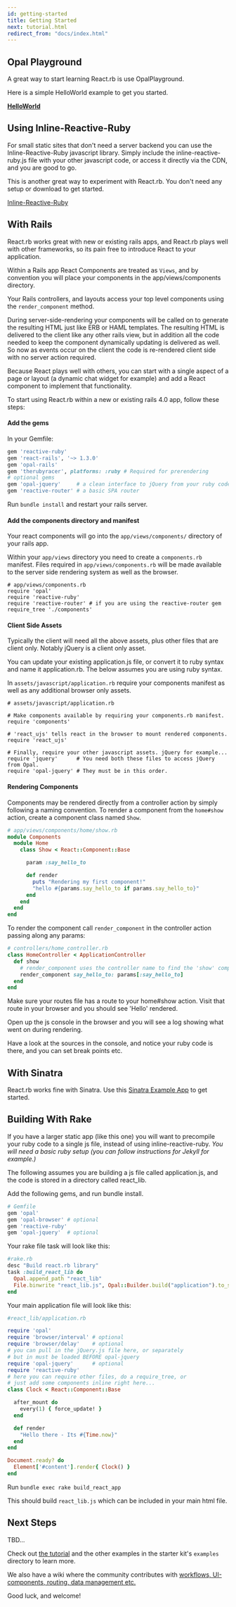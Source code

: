 ```yaml
---
id: getting-started
title: Getting Started
next: tutorial.html
redirect_from: "docs/index.html"
---
```


## Opal Playground

A great way to start learning React.rb is use OpalPlayground.

Here is a simple HelloWorld example to get you started.

**[HelloWorld](http://fkchang.github.io/opal-playground/?code:class%20HelloWorld%20%3C%20React%3A%3AComponent%3A%3ABase%0A%20%20param%20%3Avisitor%0A%0A%20%20def%20render%0A%20%20%20%20%22Hello%20there%20%23%7Bparams.visitor%7D%22%0A%20%20end%0Aend%0A%0A%0AElement%5B%27%23content%27%5D.render%20do%0A%20%20HelloWorld%20visitor%3A%20%22world%22%0Aend%0A%0A%0A&html_code=%3Cdiv%20id%3D%27content%27%3E%3C%2Fdiv%3E&css_code=body%20%7B%0A%20%20background%3A%20%23eeeeee%3B%0A%7D%0A)**

## Using Inline-Reactive-Ruby

For small static sites that don't need a server backend you can use the Inline-Reactive-Ruby javascript library.
Simply include the inline-reactive-ruby.js file with your other javascript code, or access it directly via the CDN, and you are good to go.

This is another great way to experiment with React.rb.  You don't need any setup or download to get started.

[Inline-Reactive-Ruby](https://github.com/reactive-ruby/inline-reactive-ruby)

## With Rails

React.rb works great with new or existing rails apps, and React.rb plays well with other frameworks, so
its pain free to introduce React to your application.

Within a Rails app React Components are treated as `Views`, and by convention you will place your components
in the app/views/components directory.

Your Rails controllers, and layouts access your top level components using the `render_component` method.

During server-side-rendering your components will be called on to generate the resulting HTML just like ERB or
HAML templates.  The resulting HTML is delivered to the client like any other rails view, but in addition all
the code needed to keep the component dynamically updating is delivered as well.  So now as events occur on the
client the code is re-rendered client side with no server action required.

Because React plays well with others, you can start with a single aspect of a page or layout
(a dynamic chat widget for example) and add a React component to implement that functionality.

To start using React.rb within a new or existing rails 4.0 app, follow these steps:

#### Add the gems

In your Gemfile:

```ruby
gem 'reactive-ruby'
gem 'react-rails', '~> 1.3.0' 
gem 'opal-rails'
gem 'therubyracer', platforms: :ruby # Required for prerendering
# optional gems
gem 'opal-jquery'     # a clean interface to jQuery from your ruby code
gem 'reactive-router' # a basic SPA router
```

Run `bundle install` and restart your rails server.

#### Add the components directory and manifest

Your react components will go into the `app/views/components/` directory of your
rails app.

Within your `app/views` directory you need to create a `components.rb` manifest.
Files required in `app/views/components.rb` will be made available to the server
side rendering system as well as the browser.

```
# app/views/components.rb
require 'opal'
require 'reactive-ruby'
require 'reactive-router' # if you are using the reactive-router gem
require_tree './components'
```

#### Client Side Assets

Typically the client will need all the above assets, plus other files that are client only.
Notably jQuery is a client only asset.

You can update your existing application.js file, or convert it to ruby syntax and name
it application.rb.  The below assumes you are using ruby syntax.

In `assets/javascript/application.rb` require your components manifest as well
as any additional browser only assets.

```
# assets/javascript/application.rb

# Make components available by requiring your components.rb manifest.
require 'components'

# 'react_ujs' tells react in the browser to mount rendered components.
require 'react_ujs'

# Finally, require your other javascript assets. jQuery for example...
require 'jquery'      # You need both these files to access jQuery from Opal.
require 'opal-jquery' # They must be in this order.
```

#### Rendering Components

Components may be rendered directly from a controller action by simply following
a naming convention. To render a component from the `home#show` action, create a
component class named `Show`.

```ruby
# app/views/components/home/show.rb
module Components
  module Home
    class Show < React::Component::Base

      param :say_hello_to

      def render
        puts "Rendering my first component!"
        "hello #{params.say_hello_to if params.say_hello_to}"
      end
    end
  end
end
```

To render the component call `render_component` in the controller action passing along any params:

```ruby
# controllers/home_controller.rb
class HomeController < ApplicationController
  def show
    # render_component uses the controller name to find the 'show' component.
    render_component say_hello_to: params[:say_hello_to]
  end
end
```

Make sure your routes file has a route to your home#show action. Visit that
route in your browser and you should see 'Hello' rendered.

Open up the js console in the browser and you will see a log showing what went
on during rendering.

Have a look at the sources in the console, and notice your ruby code is there,
and you can set break points etc.

## With Sinatra

React.rb works fine with Sinatra.  Use this [Sinatra Example App](https://github.com/zetachang/react.rb/tree/master/example/sinatra-tutorial)
to get started.

## Building With Rake

If you have a larger static app (like this one) you will want to precompile your ruby code to a single js file, instead of using inline-reactive-ruby. *You will need
a basic ruby setup (you can follow instructions for Jekyll for example.)*

The following assumes you are building a js file called application.js, and the code is stored in a directory
called react_lib.

Add the following gems, and run bundle install.

```ruby
# Gemfile
gem 'opal'
gem 'opal-browser' # optional
gem 'reactive-ruby'
gem 'opal-jquery'  # optional
```

Your rake file task will look like this:

```ruby
#rake.rb
desc "Build react.rb library"
task :build_react_lib do
  Opal.append_path "react_lib"
  File.binwrite "react_lib.js", Opal::Builder.build("application").to_s
end
```

Your main application file will look like this:

```ruby
#react_lib/application.rb

require 'opal'
require 'browser/interval' # optional
require 'browser/delay'    # optional
# you can pull in the jQuery.js file here, or separately
# but in must be loaded BEFORE opal-jquery
require 'opal-jquery'      # optional
require 'reactive-ruby'
# here you can require other files, do a require_tree, or
# just add some components inline right here...
class Clock < React::Component::Base

  after_mount do
    every(1) { force_update! }
  end

  def render
    "Hello there - Its #{Time.now}"
  end
end

Document.ready? do
  Element['#content'].render{ Clock() }
end
```

Run `bundle exec rake build_react_app`

This should build `react_lib.js` which can be included in your main html file.


## Next Steps

TBD...

Check out [the tutorial](/docs/tutorial.html) and the other examples in the starter kit's `examples` directory to learn more.

We also have a wiki where the community contributes with [workflows, UI-components, routing, data management etc.](https://github.com/facebook/react/wiki/Complementary-Tools)

Good luck, and welcome!
